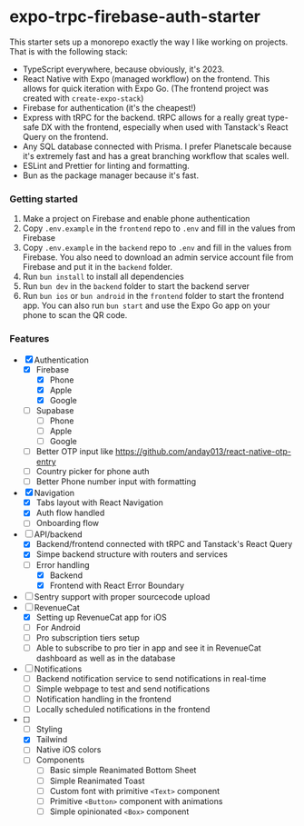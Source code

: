 # expo-trpc-firebase-auth-starter

This starter sets up a monorepo exactly the way I like working on projects. That is with the following stack:

- TypeScript everywhere, because obviously, it's 2023.
- React Native with Expo (managed workflow) on the frontend. This allows for quick iteration with Expo Go. (The frontend project was created with `create-expo-stack`)
- Firebase for authentication (it's the cheapest!)
- Express with tRPC for the backend. tRPC allows for a really great type-safe DX with the frontend, especially when used with Tanstack's React Query on the frontend.
- Any SQL database connected with Prisma. I prefer Planetscale because it's extremely fast and has a great branching workflow that scales well.
- ESLint and Prettier for linting and formatting.
- Bun as the package manager because it's fast.


### Getting started
1. Make a project on Firebase and enable phone authentication
2. Copy `.env.example` in the `frontend` repo to `.env` and fill in the values from Firebase
3. Copy `.env.example` in the `backend` repo to `.env` and fill in the values from Firebase. You also need to download an admin service account file from Firebase and put it in the `backend` folder.
4. Run `bun install` to install all dependencies
5. Run `bun dev` in the `backend` folder to start the backend server
6. Run `bun ios` or `bun android` in the `frontend` folder to start the frontend app. You can also run `bun start` and use the Expo Go app on your phone to scan the QR code.


### Features
- [x] Authentication
  - [x] Firebase
    - [x] Phone
    - [x] Apple
    - [x] Google
  - [ ] Supabase
    - [ ] Phone
    - [ ] Apple
    - [ ] Google
  - [ ] Better OTP input like https://github.com/anday013/react-native-otp-entry
  - [ ] Country picker for phone auth
  - [ ] Better Phone number input with formatting 
- [x] Navigation
  - [x] Tabs layout with React Navigation
  - [x] Auth flow handled
  - [ ] Onboarding flow
- [ ] API/backend
  - [x] Backend/frontend connected with tRPC and Tanstack's React Query
  - [x] Simpe backend structure with routers and services
  - [ ] Error handling
    - [x] Backend
    - [x] Frontend with React Error Boundary

- [ ] Sentry support with proper sourcecode upload
- [ ] RevenueCat
  - [x] Setting up RevenueCat app for iOS
  - [ ] For Android
  - [ ] Pro subscription tiers setup
  - [ ] Able to subscribe to pro tier in app and see it in RevenueCat dashboard as well as in the database
- [ ] Notifications
  - [ ] Backend notification service to send notifications in real-time
  - [ ] Simple webpage to test and send notifications
  - [ ] Notification handling in the frontend
  - [ ] Locally scheduled notifications in the frontend
- [ ] - [ ] Styling
  - [x] Tailwind
  - [ ] Native iOS colors
  - [ ] Components
    - [ ] Basic simple Reanimated Bottom Sheet
    - [ ] Simple Reanimated Toast
    - [ ] Custom font with primitive `<Text>` component
    - [ ] Primitive `<Button>` component with animations
    - [ ] Simple opinionated `<Box>` component